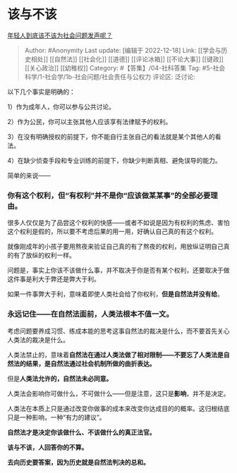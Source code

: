 # 该与不该
[年轻人到底该不该为社会问题发声呢？](https://www.zhihu.com/question/569816053/answer/2806187887)

> Author: #Anonymity
> Last update: [编辑于 2022-12-18]
> Link: [[学会与历史相处]] [[自然法]] [[社会化]] [[道德]] [[评论冰箱]] [[不论大事]] [[键政]] [[关心政治]] [[幼稚权]]
> Category: #【答集】/04-社科答集
> Tag: #5-社会科学/1-社会学/1b-社会问题/社会责任与公权力 
> 评论区:
> 泛讨论:

以下几个事实是明确的：

1）作为成年人，你可以参与公共讨论。

2）作为公民，你可以主张其他人应该享有法律赋予的权利。

3）在没有明确授权的前提下，你不能自行主张自己的看法就是某个其他人的看法。

4）在缺少侦查手段和专业训练的前提下，你缺少判断真相、避免误导的能力。

简单的来说——

### 你有这个权利，但“有权利”并不是你“应该做某某事”的全部必要理由。

很多人仅仅是为了品尝这个权利的快感——或者不如说是因为有权利的焦虑、害怕这个权利是假的，所以要不考虑后果的用一用，好确认自己真的有这个权利。

就像刚成年的小孩子要用熬夜来验证自己真的有了熬夜的权利，用放纵证明自己真的有了放纵的权利一样。

问题是，事实上你该不该做什么事，并不取决于你是否有某个权利，还要取决于做这件事是利大于弊还是弊大于利。

如果一件事弊大于利，意味着即使人类社会给了你权利，**但是自然法并没有给**。

### 永远记住——在自然法面前，人类法根本不值一文。

考虑问题要养成习惯、练成本能的思考这事自然法的裁决是什么，而不要首先关心人类法的裁决是什么。

人类法禁止的，意味着**自然法在通过人类法做了相对限制——不要忘了人类法是自然法的结果，是自然法通过社会机制所做的曲折表达。**

但是**人类法允许的，自然法未必同意。**

人类法会影响你可做什么，不可做什么——但是注意，这只是**影响**，并不是决定。

人类法在本质上只是通过改变你做事的成本来改变你达成目的的概率。这归根结底只是一种影响，一种“有力的建议”。

**自然法才是决定你该做什么、不该做什么的真正法官。**

**该与不该，人回答你的不算。**

**去向历史要答案，因为历史就是自然法判决的总和。**
